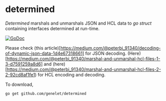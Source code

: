 # determined

_Determined_ marshals and unmarshals JSON and HCL data to _go struct_ containing interfaces determined at run-time.

[![GoDoc](https://godoc.org/github.com/genelet/determined?status.svg)](https://godoc.org/github.com/genelet/determined)

Please check (this article)[https://medium.com/@peterbi_91340/decoding-of-dynamic-json-data-1d4e67318661] for JSON decoding. (Here)[https://medium.com/@peterbi_91340/marshal-and-unmarshal-hcl-files-1-3-d7591259a8d6] and (here)[https://medium.com/@peterbi_91340/marshal-and-unmarshal-hcl-files-2-2-92cd8af1fe1) for HCL encoding and decoding.

To download, 

```bash
go get github.com/genelet/determined
```
